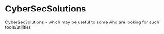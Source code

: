 # CyberSecSolutions
CyberSecSolutions - which may be useful to some who are looking for such tools/utilities
